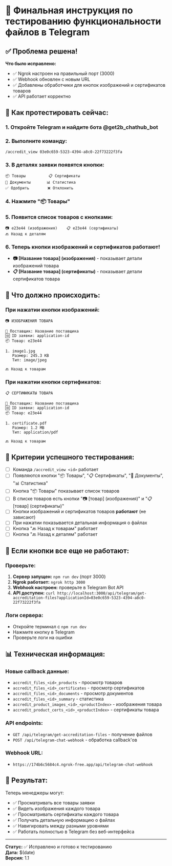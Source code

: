 # 🎯 Финальная инструкция по тестированию функциональности файлов в Telegram

## ✅ **Проблема решена!**

**Что было исправлено:**
- ✅ Ngrok настроен на правильный порт (3000)
- ✅ Webhook обновлен с новым URL
- ✅ Добавлены обработчики для кнопок изображений и сертификатов товаров
- ✅ API работает корректно

## 📱 **Как протестировать сейчас:**

### **1. Откройте Telegram и найдите бота @get2b_chathub_bot**

### **2. Выполните команду:**
```
/accredit_view 03e0c659-5323-4394-a8c0-22f73222f3fa
```

### **3. В деталях заявки появятся кнопки:**
```
📦 Товары          📋 Сертификаты
📄 Документы       📊 Статистика
✅ Одобрить        ❌ Отклонить
```

### **4. Нажмите "📦 Товары"**

### **5. Появится список товаров с кнопками:**
```
📷 e23e44 (изображения)    📋 e23e44 (сертификаты)
🔙 Назад к деталям
```

### **6. Теперь кнопки изображений и сертификатов работают!**

- **📷 [Название товара] (изображения)** - показывает детали изображений товара
- **📋 [Название товара] (сертификаты)** - показывает детали сертификатов товара

## 🔧 **Что должно происходить:**

### **При нажатии кнопки изображений:**
```
📷 ИЗОБРАЖЕНИЯ ТОВАРА

🏢 Поставщик: Название поставщика
🆔 ID заявки: application-id
📦 Товар: e23e44

1. image1.jpg
   Размер: 245.3 KB
   Тип: image/jpeg

🔙 Назад к товарам
```

### **При нажатии кнопки сертификатов:**
```
📋 СЕРТИФИКАТЫ ТОВАРА

🏢 Поставщик: Название поставщика
🆔 ID заявки: application-id
📦 Товар: e23e44

1. certificate.pdf
   Размер: 1.2 MB
   Тип: application/pdf

🔙 Назад к товарам
```

## 🎯 **Критерии успешного тестирования:**

- [ ] Команда `/accredit_view <id>` работает
- [ ] Появляются кнопки "📦 Товары", "📋 Сертификаты", "📄 Документы", "📊 Статистика"
- [ ] Кнопка "📦 Товары" показывает список товаров
- [ ] В списке товаров есть кнопки "📷 [товар] (изображения)" и "📋 [товар] (сертификаты)"
- [ ] Кнопки изображений и сертификатов товаров **работают** (не зависают)
- [ ] При нажатии показывается детальная информация о файлах
- [ ] Кнопка "🔙 Назад к товарам" работает
- [ ] Кнопка "🔙 Назад к деталям" работает

## 🚨 **Если кнопки все еще не работают:**

### **Проверьте:**
1. **Сервер запущен:** `npm run dev` (порт 3000)
2. **Ngrok работает:** `ngrok http 3000`
3. **Webhook настроен:** проверьте в Telegram Bot API
4. **API доступен:** `curl http://localhost:3000/api/telegram/get-accreditation-files?applicationId=03e0c659-5323-4394-a8c0-22f73222f3fa`

### **Логи сервера:**
- Откройте терминал с `npm run dev`
- Нажмите кнопку в Telegram
- Проверьте логи на ошибки

## 📊 **Техническая информация:**

### **Новые callback данные:**
- `accredit_files_<id>_products` - просмотр товаров
- `accredit_files_<id>_certificates` - просмотр сертификатов
- `accredit_files_<id>_documents` - просмотр документов
- `accredit_files_<id>_summary` - статистика
- `accredit_product_images_<id>_<productIndex>` - изображения товара
- `accredit_product_certs_<id>_<productIndex>` - сертификаты товара

### **API endpoints:**
- `GET /api/telegram/get-accreditation-files` - получение файлов
- `POST /api/telegram-chat-webhook` - обработка callback'ов

### **Webhook URL:**
- `https://174b6c5684c4.ngrok-free.app/api/telegram-chat-webhook`

## 🎉 **Результат:**

Теперь менеджеры могут:
- ✅ Просматривать все товары заявки
- ✅ Видеть изображения каждого товара
- ✅ Просматривать сертификаты каждого товара
- ✅ Получать детальную информацию о файлах
- ✅ Навигировать между разными уровнями
- ✅ Работать полностью в Telegram без веб-интерфейса

---

**Статус:** ✅ Исправлено и готово к тестированию  
**Дата:** $(date)  
**Версия:** 1.1 